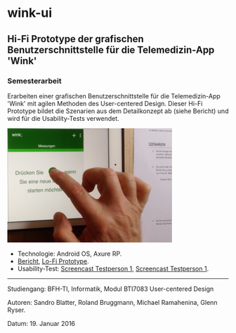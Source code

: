 # wink-ui
## Hi-Fi Prototype der grafischen Benutzerschnittstelle für die Telemedizin-App 'Wink'
### Semesterarbeit
Erarbeiten einer grafischen Benutzerschnittstelle für die Telemedizin-App 'Wink' mit agilen Methoden des User-centered Design. Dieser Hi-Fi Prototype bildet die Szenarien aus dem Detailkonzept ab (siehe Bericht) und wird für die Usability-Tests verwendet.

![Usability-Test](UCD-Testperson1-resized.png "Usability-Test")

- Technologie: Android OS, Axure RP.
- [Bericht](https://www.hashdoc.com/documents/476937/user-centered-design-f-r-mobile-app), [Lo-Fi Prototype](https://speakerdeck.com/brugr9/wink-lo-fi-prototype). 
- Usability-Test: [Screencast Testperson 1](https://vimeo.com/210055843), [Screencast Testperson 1](https://vimeo.com/210064865).

<hr>
Studiengang: BFH-TI, Informatik, Modul BTI7083 User-centered Design

Autoren: Sandro Blatter, Roland Bruggmann, Michael Ramahenina, Glenn Ryser.

Datum: 19. Januar 2016
